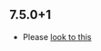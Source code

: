 ## 7.5.0+1

- Please [look to this]((https://dooboolab.github.io/flutter_sound/doc/book/CHANGELOG.html))

